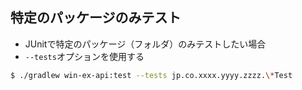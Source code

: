 ## 特定のパッケージのみテスト

- JUnitで特定のパッケージ（フォルダ）のみテストしたい場合
- `--tests`オプションを使用する

``` sh
$ ./gradlew win-ex-api:test --tests jp.co.xxxx.yyyy.zzzz.\*Test
```
